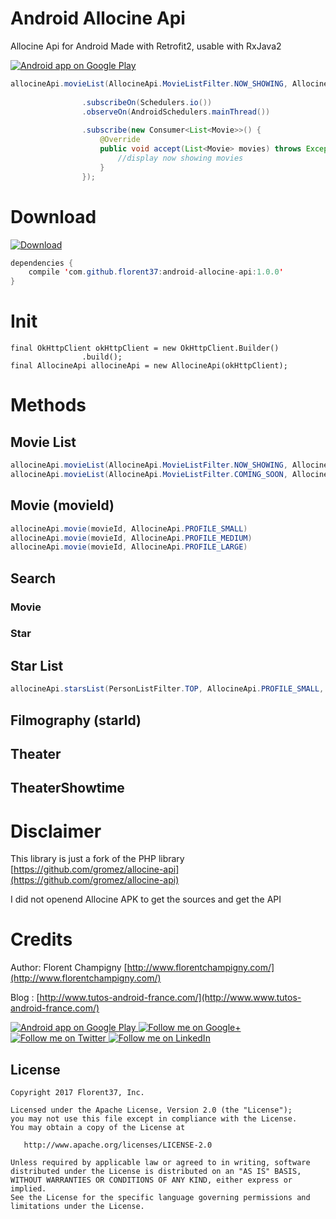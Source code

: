 # Android Allocine Api
Allocine Api for Android
Made with Retrofit2, usable with RxJava2


<a href="https://goo.gl/WXW8Dc">
  <img alt="Android app on Google Play" src="https://developer.android.com/images/brand/en_app_rgb_wo_45.png" />
</a>


```java
allocineApi.movieList(AllocineApi.MovieListFilter.NOW_SHOWING, AllocineApi.Profile.SMALL, AllocineApi.MovieListOrder.TOPRANK, 20, 1)
                
                .subscribeOn(Schedulers.io())
                .observeOn(AndroidSchedulers.mainThread())
                
                .subscribe(new Consumer<List<Movie>>() {
                    @Override
                    public void accept(List<Movie> movies) throws Exception {
                        //display now showing movies
                    }
                });
```

# Download

[ ![Download](https://api.bintray.com/packages/florent37/maven/android-allocine-api/images/download.svg) ](https://bintray.com/florent37/maven/android-allocine-api/_latestVersion)
```java
dependencies {
    compile 'com.github.florent37:android-allocine-api:1.0.0'
}
```

# Init

```
final OkHttpClient okHttpClient = new OkHttpClient.Builder()
                .build();
final AllocineApi allocineApi = new AllocineApi(okHttpClient);
```

# Methods

## Movie List

```java
allocineApi.movieList(AllocineApi.MovieListFilter.NOW_SHOWING, AllocineApi.Profile.SMALL, AllocineApi.MovieListOrder.TOPRANK, numberElementsPerPage, page)
allocineApi.movieList(AllocineApi.MovieListFilter.COMING_SOON, AllocineApi.Profile.SMALL, AllocineApi.MovieListOrder.DATEDESC, numberElementsPerPage page)
```

## Movie (movieId)

```java
allocineApi.movie(movieId, AllocineApi.PROFILE_SMALL)
allocineApi.movie(movieId, AllocineApi.PROFILE_MEDIUM)
allocineApi.movie(movieId, AllocineApi.PROFILE_LARGE)
```

## Search 

### Movie
### Star

## Star List

```java
allocineApi.starsList(PersonListFilter.TOP, AllocineApi.PROFILE_SMALL, numberElementsPerPage, page)
```

## Filmography (starId)

## Theater

## TheaterShowtime 

# Disclaimer

This library is just a fork of the PHP library [https://github.com/gromez/allocine-api](https://github.com/gromez/allocine-api)

I did not openend Allocine APK to get the sources and get the API

# Credits   

Author: Florent Champigny [http://www.florentchampigny.com/](http://www.florentchampigny.com/)

Blog : [http://www.tutos-android-france.com/](http://www.www.tutos-android-france.com/)


<a href="https://goo.gl/WXW8Dc">
  <img alt="Android app on Google Play" src="https://developer.android.com/images/brand/en_app_rgb_wo_45.png" />
</a>

<a href="https://plus.google.com/+florentchampigny">
  <img alt="Follow me on Google+"
       src="https://raw.githubusercontent.com/florent37/DaVinci/master/mobile/src/main/res/drawable-hdpi/gplus.png" />
</a>
<a href="https://twitter.com/florent_champ">
  <img alt="Follow me on Twitter"
       src="https://raw.githubusercontent.com/florent37/DaVinci/master/mobile/src/main/res/drawable-hdpi/twitter.png" />
</a>
<a href="https://www.linkedin.com/in/florentchampigny">
  <img alt="Follow me on LinkedIn"
       src="https://raw.githubusercontent.com/florent37/DaVinci/master/mobile/src/main/res/drawable-hdpi/linkedin.png" />
</a>


License
--------

    Copyright 2017 Florent37, Inc.

    Licensed under the Apache License, Version 2.0 (the "License");
    you may not use this file except in compliance with the License.
    You may obtain a copy of the License at

       http://www.apache.org/licenses/LICENSE-2.0

    Unless required by applicable law or agreed to in writing, software
    distributed under the License is distributed on an "AS IS" BASIS,
    WITHOUT WARRANTIES OR CONDITIONS OF ANY KIND, either express or implied.
    See the License for the specific language governing permissions and
    limitations under the License.

